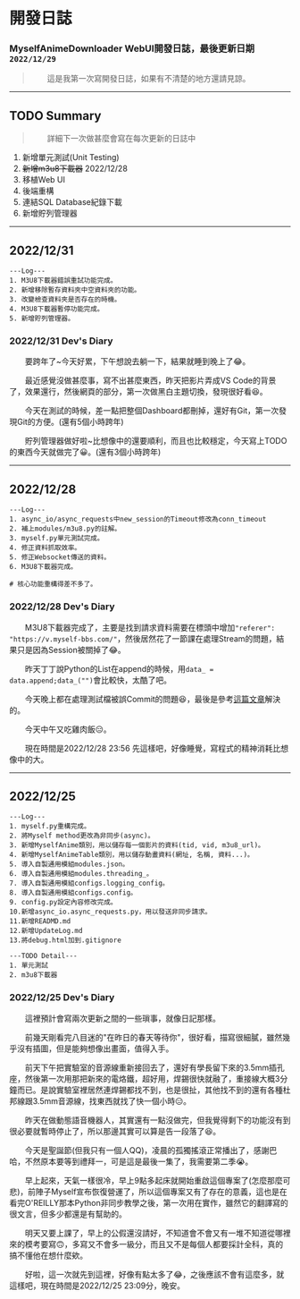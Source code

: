 # 開發日誌
### MyselfAnimeDownloader WebUI開發日誌，最後更新日期`2022/12/29`
> 這是我第一次寫開發日誌，如果有不清楚的地方還請見諒。
---

<style>
    p {
        text-indent: 2em;
    }
</style>

## TODO Summary
> 詳細下一次做甚麼會寫在每次更新的日誌中

1. 新增單元測試(Unit Testing)
2. ~~新增m3u8下載器~~ 2022/12/28
3. 移植Web UI
4. 後端重構
5. 連結SQL Database紀錄下載
6. 新增貯列管理器

---

## 2022/12/31
```
---Log---
1. M3U8下載器錯誤重試功能完成。
2. 新增移除暫存資料夾中空資料夾的功能。
3. 改變檢查資料夾是否存在的時機。
4. M3U8下載器暫停功能完成。
5. 新增貯列管理器。
```
### 2022/12/31 Dev's Diary
要跨年了~今天好累，下午想說去躺一下，結果就睡到晚上了😂。

最近感覺沒做甚麼事，寫不出甚麼東西，昨天把影片弄成VS Code的背景了，效果還行，然後網頁的部分，第一次做黑白主題切換，發現很好看😆。

今天在測試的時候，差一點把整個Dashboard都刪掉，還好有Git，第一次發現Git的方便。(還有5個小時跨年)

貯列管理器做好啦~比想像中的還要順利，而且也比較穩定，今天寫上TODO的東西今天就做完了😀。(還有3個小時跨年)

---

## 2022/12/28
```
---Log---
1. async_io/async_requests中new_session的Timeout修改為conn_timeout
2. 補上modules/m3u8.py的註解。
3. myself.py單元測試完成。
4. 修正資料抓取效率。
5. 修正Websocket傳送的資料。
6. M3U8下載器完成。

# 核心功能重構得差不多了。

```
### 2022/12/28 Dev's Diary
M3U8下載器完成了，主要是找到請求資料需要在標頭中增加`"referer": "https://v.myself-bbs.com/"`，然後居然花了一節課在處理Stream的問題，結果只是因為Session被關掉了😂。

昨天丁丁說Python的List在append的時候，用`data_ = data.append;data_("")`會比較快，太酷了吧。

今天晚上都在處理測試檔被誤Commit的問題😆，最後是參考[這篇文章](https://blog.darkthread.net/blog/rm-files-from-git-history/)解決的。

今天中午又吃雞肉飯😑。

現在時間是2022/12/28 23:56 先這樣吧，好像睡覺，寫程式的精神消耗比想像中的大。

---

## 2022/12/25
```
---Log---
1. myself.py重構完成。
2. 將Myself method更改為非同步(async)。
3. 新增MyselfAnime類別，用以儲存每一個影片的資料(tid, vid, m3u8_url)。
4. 新增MyselfAnimeTable類別，用以儲存動畫資料(網址, 名稱, 資料...)。
5. 導入自製通用模組modules.json。
6. 導入自製通用模組modules.threading_。
7. 導入自製通用模組configs.logging_config。
8. 導入自製通用模組configs.config。
9. config.py設定內容修改完成。
10.新增async_io.async_requests.py，用以發送非同步請求。
11.新增READMD.md
12.新增UpdateLog.md
13.將debug.html加到.gitignore

---TODO Detail---
1. 單元測試
2. m3u8下載器
```
### 2022/12/25 Dev's Diary
這裡預計會寫兩次更新之間的一些瑣事，就像日記那樣。

前幾天剛看完八目迷的"在昨日的春天等待你"，很好看，描寫很細膩，雖然幾乎沒有插圖，但是能夠想像出畫面，值得入手。

前天下午把實驗室的音源線重新接回去了，還好有學長留下來的3.5mm插孔座，然後第一次用那把新來的電烙鐵，超好用，焊錫很快就融了，重接線大概3分鐘而已。是說實驗室裡居然連焊錫都找不到，也是很扯，其他找不到的還有各種杜邦線跟3.5mm音源線，找東西就找了快一個小時😑。

昨天在做動態語音機器人，其實還有一點沒做完，但我覺得剩下的功能沒有到很必要就暫時停止了，所以那邊其實可以算是告一段落了😆。

今天是聖誕節(但我只有一個人QQ)，凌晨的孤獨搖滾正常播出了，感謝巴哈，不然原本要等到禮拜一，可是這是最後一集了，我需要第二季😭。

早上起來，天氣一樣很冷，早上9點多起床就開始重啟這個專案了(怎麼那麼可悲)，前陣子Myself宣布恢復營運了，所以這個專案又有了存在的意義，這也是在看完O'REILLY那本Python非同步教學之後，第一次用在實作，雖然它的翻譯寫的很文言，但多少都還是有幫助的。

明天又要上課了，早上的公假還沒請好，不知道會不會又有一堆不知道從哪裡來的模考要寫🙃，多寫又不會多一級分，而且又不是每個人都要採計全科，真的搞不懂他在想什麼欸。

好啦，這一次就先到這裡，好像有點太多了😂，之後應該不會有這麼多，就這樣吧，現在時間是2022/12/25 23:09分，晚安。
